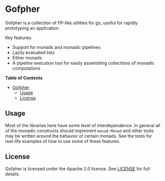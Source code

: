 # Gofpher

Gofpher is a collection of FP-like utilities for go, useful for rapidly
prototyping an application.

Key features:

- Support for monads and monadic pipelines
- Lazily evaluated lists
- Either monads
- A pipeline execution tool for easily assembling collections of monadic
  computations

<!-- markdown-toc start - Don't edit this section. Run M-x markdown-toc-generate-toc again -->
**Table of Contents**

- [Gofpher](#Gofpher)
    - [Usage](#usage)
    - [License](#license)

<!-- markdown-toc end -->

## Usage

Most of the libraries here have some level of interdependence.  In general all
of the monadic constructs should implement `monad.Monad` and other tools may be
written around the behavior of certain monads.  See the tests for real-life
examples of how to use some of these features.

## License

Gofpher is licensed under the Apache 2.0 license. See [LICENSE](LICENSE) for
full details.
